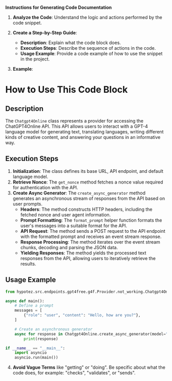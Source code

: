 **Instructions for Generating Code Documentation**

1. **Analyze the Code**: Understand the logic and actions performed by the code snippet.

2. **Create a Step-by-Step Guide**:
    - **Description**: Explain what the code block does.
    - **Execution Steps**: Describe the sequence of actions in the code.
    - **Usage Example**: Provide a code example of how to use the snippet in the project.

3. **Example**:

How to Use This Code Block
=========================================================================================

Description
-------------------------
The `Chatgpt4Online` class represents a provider for accessing the ChatGPT4Online API. This API allows users to interact with a GPT-4 language model for generating text, translating languages, writing different kinds of creative content, and answering your questions in an informative way.

Execution Steps
-------------------------
1. **Initialization**: The class defines its base URL, API endpoint, and default language model.
2. **Retrieve Nonce**: The `get_nonce` method fetches a nonce value required for authentication with the API.
3. **Create Async Generator**: The `create_async_generator` method generates an asynchronous stream of responses from the API based on user prompts.
    - **Headers**: The method constructs HTTP headers, including the fetched nonce and user agent information.
    - **Prompt Formatting**: The `format_prompt` helper function formats the user's messages into a suitable format for the API.
    - **API Request**: The method sends a POST request to the API endpoint with the formatted prompt and receives an event stream response.
    - **Response Processing**: The method iterates over the event stream chunks, decoding and parsing the JSON data.
    - **Yielding Responses**: The method yields the processed text responses from the API, allowing users to iteratively retrieve the results.

Usage Example
-------------------------

```python
from hypotez.src.endpoints.gpt4free.g4f.Provider.not_working.Chatgpt4Online import Chatgpt4Online

async def main():
    # Define a prompt
    messages = [
        {"role": "user", "content": "Hello, how are you?"},
    ]

    # Create an asynchronous generator
    async for response in Chatgpt4Online.create_async_generator(model="gpt-4", messages=messages):
        print(response)

if __name__ == "__main__":
    import asyncio
    asyncio.run(main())
```

4. **Avoid Vague Terms** like "getting" or "doing". Be specific about what the code does, for example: "checks", "validates", or "sends".